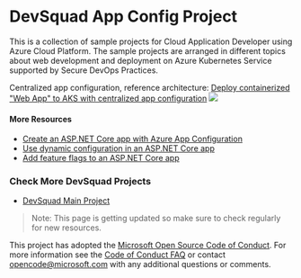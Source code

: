 # DevSquad App Config Project

This is a collection of sample projects for Cloud Application Developer using Azure Cloud Platform. The sample projects are arranged in different topics about web development and deployment on Azure Kubernetes Service supported by Secure DevOps Practices.

Centralized app configuration, reference architecture:
[Deploy containerized "Web App" to AKS with centralized app configuration](https://learn.microsoft.com/en-us/azure/architecture/solution-ideas/articles/appconfig-key-vault)
![](https://learn.microsoft.com/en-us/azure/architecture/solution-ideas/media/app-configuration-azure.svg#lightbox)

#### More Resources
- [Create an ASP.NET Core app with Azure App Configuration](https://learn.microsoft.com/en-us/azure/azure-app-configuration/quickstart-aspnet-core-app?tabs=core6x)
- [Use dynamic configuration in an ASP.NET Core app](https://learn.microsoft.com/en-us/azure/azure-app-configuration/enable-dynamic-configuration-aspnet-core?tabs=core6x)
- [Add feature flags to an ASP.NET Core app](https://learn.microsoft.com/en-us/azure/azure-app-configuration/quickstart-feature-flag-aspnet-core?tabs=core6x)

### Check More DevSquad Projects
* [DevSquad Main Project](https://github.com/microsoft/devsquad-accelerators)

> Note: This page is getting updated so make sure to check regularly for new resources.

This project has adopted the [Microsoft Open Source Code of Conduct](https://opensource.microsoft.com/codeofconduct/). For more information see the [Code of Conduct FAQ](https://opensource.microsoft.com/codeofconduct/faq/) or contact [opencode@microsoft.com](mailto:opencode@microsoft.com) with any additional questions or comments.
